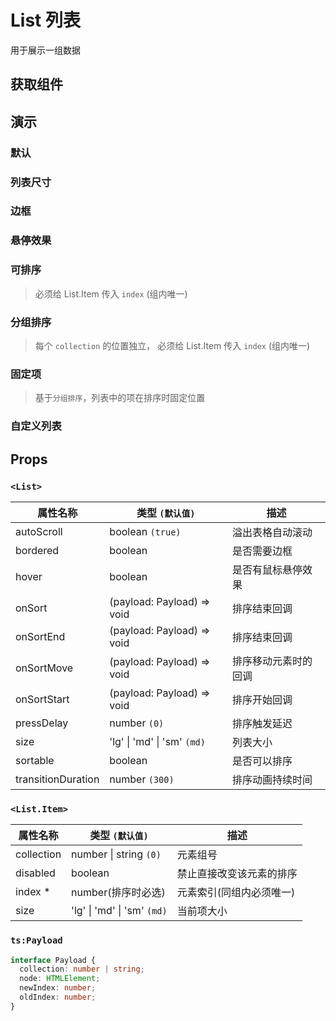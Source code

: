 # List 列表

用于展示一组数据

## 获取组件

<!--{include:<import-guide>}-->

## 演示

### 默认

<!--{include:`default.md`}-->

### 列表尺寸

<!--{include:`size.md`}-->

### 边框

<!--{include:`bordered.md`}-->

### 悬停效果

<!--{include:`hover.md`}-->

### 可排序

> 必须给 List.Item 传入 `index` (组内唯一)

<!--{include:`sortable.md`}-->

### 分组排序

> 每个 `collection` 的位置独立， 必须给 List.Item 传入 `index` (组内唯一)

<!--{include:`collection.md`}-->

### 固定项

> 基于`分组排序`，列表中的项在排序时固定位置

<!--{include:`sort-fixed.md`}-->

### 自定义列表

<!--{include:`custom.md`}-->

## Props

### `<List>`

| 属性名称           | 类型 `(默认值)`                     | 描述                 |
| ------------------ | ----------------------------------- | -------------------- |
| autoScroll         | boolean `(true)`                    | 溢出表格自动滚动     |
| bordered           | boolean                             | 是否需要边框         |
| hover              | boolean                             | 是否有鼠标悬停效果   |
| onSort             | (payload: Payload) => void          | 排序结束回调         |
| onSortEnd          | (payload: Payload) => void          | 排序结束回调         |
| onSortMove         | (payload: Payload) => void          | 排序移动元素时的回调 |
| onSortStart        | (payload: Payload) => void          | 排序开始回调         |
| pressDelay         | number `(0)`                        | 排序触发延迟         |
| size               | 'lg' &#124; 'md' &#124; 'sm' `(md)` | 列表大小             |
| sortable           | boolean                             | 是否可以排序         |
| transitionDuration | number `(300)`                      | 排序动画持续时间     |

### `<List.Item>`

| 属性名称   | 类型 `(默认值)`                     | 描述                     |
| ---------- | ----------------------------------- | ------------------------ |
| collection | number &#124; string `(0)`          | 元素组号                 |
| disabled   | boolean                             | 禁止直接改变该元素的排序 |
| index \*   | number(排序时必选)                  | 元素索引(同组内必须唯一) |
| size       | 'lg' &#124; 'md' &#124; 'sm' `(md)` | 当前项大小               |

### `ts:Payload`

```ts
interface Payload {
  collection: number | string;
  node: HTMLElement;
  newIndex: number;
  oldIndex: number;
}
```

